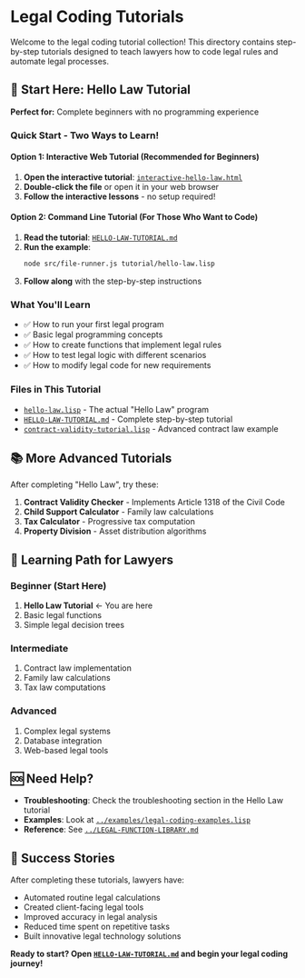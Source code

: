 # Legal Coding Tutorials

Welcome to the legal coding tutorial collection! This directory contains step-by-step tutorials designed to teach lawyers how to code legal rules and automate legal processes.

## 🚀 Start Here: Hello Law Tutorial

**Perfect for:** Complete beginners with no programming experience

### Quick Start - Two Ways to Learn!

#### Option 1: Interactive Web Tutorial (Recommended for Beginners)
1. **Open the interactive tutorial**: [`interactive-hello-law.html`](interactive-hello-law.html)
2. **Double-click the file** or open it in your web browser
3. **Follow the interactive lessons** - no setup required!

#### Option 2: Command Line Tutorial (For Those Who Want to Code)
1. **Read the tutorial**: [`HELLO-LAW-TUTORIAL.md`](HELLO-LAW-TUTORIAL.md)
2. **Run the example**:
   ```bash
   node src/file-runner.js tutorial/hello-law.lisp
   ```
3. **Follow along** with the step-by-step instructions

### What You'll Learn
- ✅ How to run your first legal program
- ✅ Basic legal programming concepts
- ✅ How to create functions that implement legal rules
- ✅ How to test legal logic with different scenarios
- ✅ How to modify legal code for new requirements

### Files in This Tutorial
- [`hello-law.lisp`](hello-law.lisp) - The actual "Hello Law" program
- [`HELLO-LAW-TUTORIAL.md`](HELLO-LAW-TUTORIAL.md) - Complete step-by-step tutorial
- [`contract-validity-tutorial.lisp`](contract-validity-tutorial.lisp) - Advanced contract law example

## 📚 More Advanced Tutorials

After completing "Hello Law", try these:

1. **Contract Validity Checker** - Implements Article 1318 of the Civil Code
2. **Child Support Calculator** - Family law calculations
3. **Tax Calculator** - Progressive tax computation
4. **Property Division** - Asset distribution algorithms

## 🎯 Learning Path for Lawyers

### Beginner (Start Here)
1. **Hello Law Tutorial** ← You are here
2. Basic legal functions
3. Simple legal decision trees

### Intermediate
1. Contract law implementation
2. Family law calculations
3. Tax law computations

### Advanced
1. Complex legal systems
2. Database integration
3. Web-based legal tools

## 🆘 Need Help?

- **Troubleshooting**: Check the troubleshooting section in the Hello Law tutorial
- **Examples**: Look at [`../examples/legal-coding-examples.lisp`](../examples/legal-coding-examples.lisp)
- **Reference**: See [`../LEGAL-FUNCTION-LIBRARY.md`](../LEGAL-FUNCTION-LIBRARY.md)

## 🎉 Success Stories

After completing these tutorials, lawyers have:
- Automated routine legal calculations
- Created client-facing legal tools
- Improved accuracy in legal analysis
- Reduced time spent on repetitive tasks
- Built innovative legal technology solutions

**Ready to start? Open [`HELLO-LAW-TUTORIAL.md`](HELLO-LAW-TUTORIAL.md) and begin your legal coding journey!**